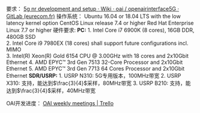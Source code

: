 要求：
[5g nr development and setup · Wiki · oai / openairinterface5G · GitLab (eurecom.fr)](https://gitlab.eurecom.fr/oai/openairinterface5g/-/wikis/5g-nr-development-and-setup)
操作系统：
	Ubuntu 16.04 or 18.04 LTS with the low latency kernel option
	CentOS Linux release 7.4 or higher
	Red Hat Enterprise Linux 7.7 or higher
硬件要求:
	**PC:**
	1. Intel Core i7 6900K (8 cores), 16GB DDR, 480GB SSD  
	2. Intel Core i9 7980EX (18 cores) shall support future configurations incl. MIMO  
	3. Intel(R) Xeon(R) Gold 6154 CPU @ 3.00GHz with 18 cores and 2x10Gbit Ethernet
	4. AMD EPYC™ 3rd Gen 7513 32-Core Processor and 2x10Gbit Ethernet
	5. AMD EPYC™ 3rd Gen 7713 64 Cores Processor and 2x10Gbit Ethernet
	**SDR/USRP:**
		1. USRP N310: 5G专用版本，100MHz带宽
		2. USRP X310: 支持，能达到$\frac{3}{4}$采样，80MHz带宽
		3. USRP B210: 支持，能达到$\frac{3}{4}$采样，40MHz带宽

OAI开发进度：
[OAI weekly meetings | Trello](https://trello.com/b/7kFj0kFp/oai-weekly-meetings)
